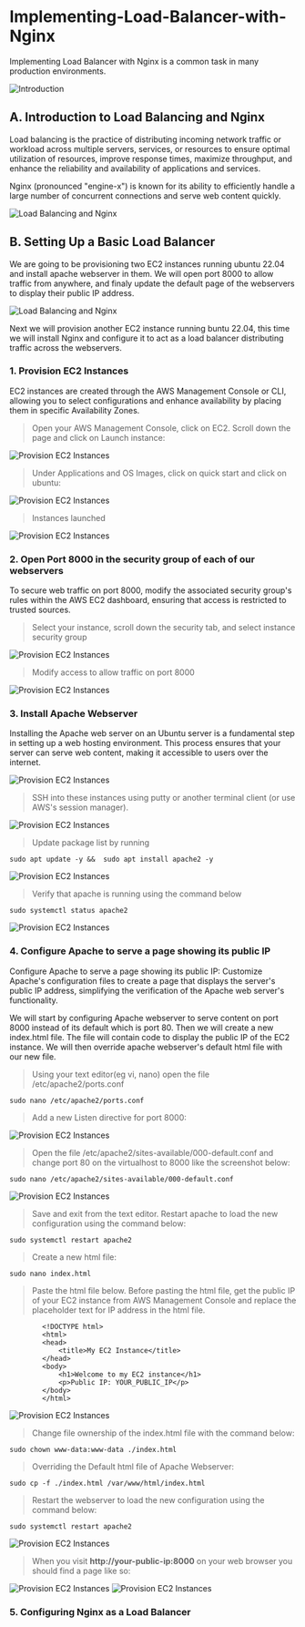 # Implementing-Load-Balancer-with-Nginx
Implementing Load Balancer with Nginx is a common task in many production environments. 

![Introduction](./img/1.png)

## A. Introduction to Load Balancing and Nginx
Load balancing is the practice of distributing incoming network traffic or workload across multiple servers, services, or resources to ensure optimal utilization of resources, improve response times, maximize throughput, and enhance the reliability and availability of applications and services.

Nginx (pronounced "engine-x") is known for its ability to efficiently handle a large number of concurrent connections and serve web content quickly.

![Load Balancing and Nginx](./img/2a.png)

## B. Setting Up a Basic Load Balancer
We are going to be provisioning two EC2 instances running ubuntu 22.04 and install apache webserver in them. We will open port 8000 to allow traffic from anywhere, and finaly update the default page of the webservers to display their public IP address.

![Load Balancing and Nginx](./img/2aa.png)

Next we will provision another EC2 instance running buntu 22.04, this time we will install Nginx and configure it to act as a load balancer distributing traffic across the webservers.

### 1. Provision EC2 Instances
EC2 instances are created through the AWS Management Console or CLI, allowing you to select configurations and enhance availability by placing them in specific Availability Zones. 

> Open your AWS Management Console, click on EC2. Scroll down the page and click on Launch instance:

![Provision EC2 Instances](./img/2b.png)

> Under Applications and OS Images, click on quick start and click on ubuntu:

![Provision EC2 Instances](./img/3a.png)

> Instances launched

![Provision EC2 Instances](./img/3.png)


### 2. Open Port 8000 in the security group of each of our webservers

To secure web traffic on port 8000, modify the associated security group's rules within the AWS EC2 dashboard, ensuring that access is restricted to trusted sources.

> Select your instance, scroll down the security tab, and select instance security group

![Provision EC2 Instances](./img/4.png)

> Modify access to allow traffic on port 8000

![Provision EC2 Instances](./img/5.png)


### 3. Install Apache Webserver
Installing the Apache web server on an Ubuntu server is a fundamental step in setting up a web hosting environment. This process ensures that your server can serve web content, making it accessible to users over the internet.

![Provision EC2 Instances](./img/6.png)

> SSH into these instances using putty or another terminal client (or use AWS's session manager). 

![Provision EC2 Instances](./img/7.png)

> Update package list by running 

```
sudo apt update -y &&  sudo apt install apache2 -y
```

![Provision EC2 Instances](./img/8.png)

> Verify that apache is running using the command below

```
sudo systemctl status apache2
```

![Provision EC2 Instances](./img/9a.png)


### 4. Configure Apache to serve a page showing its public IP

Configure Apache to serve a page showing its public IP: Customize Apache's configuration files to create a page that displays the server's public IP address, simplifying the verification of the Apache web server's functionality.

We will start by configuring Apache webserver to serve content on port 8000 instead of its default which is port 80. Then we will create a new index.html file. The file will contain code to display the public IP of the EC2 instance. We will then override apache webserver's default html file with our new file.

> Using your text editor(eg vi, nano) open the file /etc/apache2/ports.conf

```
sudo nano /etc/apache2/ports.conf 

```

> Add a new Listen directive for port 8000:

![Provision EC2 Instances](./img/10.png)

> Open the file /etc/apache2/sites-available/000-default.conf and change port 80 on the virtualhost to 8000 like the screenshot below:

```
sudo nano /etc/apache2/sites-available/000-default.conf
```

![Provision EC2 Instances](./img/11.png)

> Save and exit from the text editor. Restart apache to load the new configuration using the command below:

```
sudo systemctl restart apache2
```

> Create a new html file:

```
sudo nano index.html
```

> Paste the html file below. Before pasting the html file, get the public IP of your EC2 instance from AWS Management Console and replace the placeholder text for IP address in the html file.

```
        <!DOCTYPE html>
        <html>
        <head>
            <title>My EC2 Instance</title>
        </head>
        <body>
            <h1>Welcome to my EC2 instance</h1>
            <p>Public IP: YOUR_PUBLIC_IP</p>
        </body>
        </html>
```

![Provision EC2 Instances](./img/12.png)

> Change file ownership of the index.html file with the command below:

```
sudo chown www-data:www-data ./index.html
```

> Overriding the Default html file of Apache Webserver:

```
sudo cp -f ./index.html /var/www/html/index.html
```

> Restart the webserver to load the new configuration using the command below:

```
sudo systemctl restart apache2
```
![Provision EC2 Instances](./img/13.png)

> When you visit **http://your-public-ip:8000** on your web browser you should find a page like so:

![Provision EC2 Instances](./img/14.png)
![Provision EC2 Instances](./img/15.png)

### 5. Configuring Nginx as a Load Balancer




